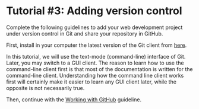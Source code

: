 # Tutorial #3: Adding version control

Complete the following guidelines to add your web development project under version control in Git and share your repository in GitHub.

First, install in your computer the latest version of the Git client from [here](https://git-scm.com/downloads).

In this tutorial, we will use the text-mode (command-line) interface of Git. Later, you may switch to a GUI client. The reason to learn how to use the command-line client first is that most of the documentation is written for the command-line client. Understanding how the command line client works first will certainly make it easier to learn any GUI client later, while the opposite is not necessarily true.

Then, continue with the [Working with GitHub](https://docs.google.com/document/d/1HI7Wv8Is877O0P_IMUYzIgMBizpdBczGWDENzIlgqgE/edit?usp=sharing) guideline.
